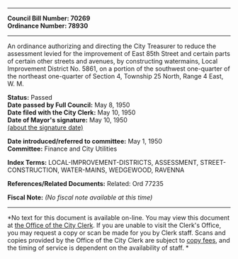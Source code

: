 * * * * *  
  
**Council Bill Number: [](#h0)[](#h2)70269**   
**Ordinance Number: 78930**  
  
* * * * *  
  
An ordinance authorizing and directing the City Treasurer to reduce the assessment levied for the improvement of East 85th Street and certain parts of certain other streets and avenues, by constructing watermains, Local Improvement District No. 5861, on a portion of the southwest one-quarter of the northeast one-quarter of Section 4, Township 25 North, Range 4 East, W. M.  
  
**Status:** Passed   
**Date passed by Full Council:** May 8, 1950   
**Date filed with the City Clerk:** May 10, 1950   
**Date of Mayor's signature:** May 10, 1950   
[(about the signature date)](/~public/approvaldate.htm)   
  
  
**Date introduced/referred to committee:** May 1, 1950   
**Committee:** Finance and City Utilities   
  
**Index Terms:** LOCAL-IMPROVEMENT-DISTRICTS, ASSESSMENT, STREET-CONSTRUCTION, WATER-MAINS, WEDGEWOOD, RAVENNA  
  
**References/Related Documents:** Related: Ord 77235  
  
**Fiscal Note:** *(No fiscal note available at this time)*  
  
* * * * *  
  
*No text for this document is available on-line. You may view this document at [the Office of the City Clerk](http://www.seattle.gov/leg/clerk/contactUs.htm). If you are unable to visit the Clerk's Office, you may request a copy or scan be made for you by Clerk staff. Scans and copies provided by the Office of the City Clerk are subject to [copy fees](http://clerk.seattle.gov/~public/clerkfees.htm), and the timing of service is dependent on the availability of staff. *  
  
  
